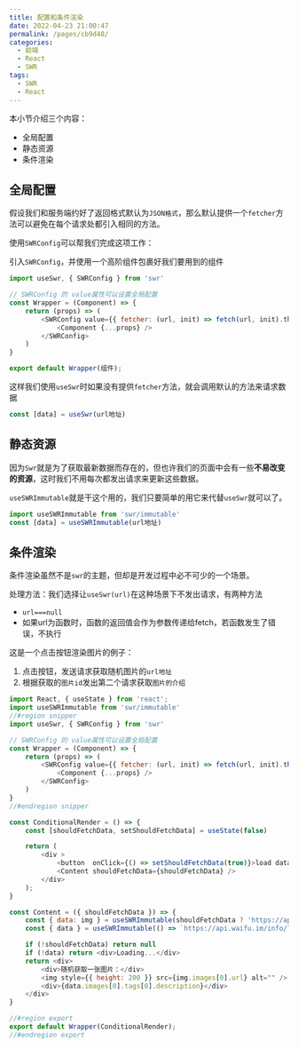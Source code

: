 ```yaml
---
title: 配置和条件渲染
date: 2022-04-23 21:00:47
permalink: /pages/cb9d48/
categories:
  - 前端
  - React
  - SWR
tags:
  - SWR
  - React
---
```




本小节介绍三个内容：
- 全局配置
- 静态资源
- 条件渲染

## 全局配置

假设我们和服务端约好了返回格式默认为`JSON格式`，那么默认提供一个`fetcher`方法可以避免在每个请求处都引入相同的方法。

使用`SWRConfig`可以帮我们完成这项工作：

引入`SWRConfig`，并使用一个高阶组件包裹好我们要用到的组件

```javascript
import useSwr, { SWRConfig } from 'swr'

// SWRConfig 的 value属性可以设置全局配置
const Wrapper = (Component) => {
    return (props) => (
        <SWRConfig value={{ fetcher: (url, init) => fetch(url, init).then(res => res.json()) }}>
            <Component {...props} />
        </SWRConfig>
    )
}

```
```js
export default Wrapper(组件);
```

这样我们使用`useSwr`时如果没有提供`fetcher`方法，就会调用默认的方法来请求数据
```js
const [data] = useSwr(url地址)
```

## 静态资源

因为`Swr`就是为了获取最新数据而存在的，但也许我们的页面中会有一些**不易改变的资源**，这时我们不用每次都发出请求来更新这些数据。

`useSWRImmutable`就是干这个用的，我们只要简单的用它来代替`useSwr`就可以了。
```js
import useSWRImmutable from 'swr/immutable'
const [data] = useSWRImmutable(url地址)
```

## 条件渲染

条件渲染虽然不是`swr`的主题，但却是开发过程中必不可少的一个场景。

处理方法：我们选择让`useSwr(url)`在这种场景下不发出请求，有两种方法
- `url===null`
- 如果url为函数时，函数的返回值会作为参数传递给fetch，若函数发生了错误，不执行

这是一个点击按钮渲染图片的例子：
1.  点击按钮，发送请求获取随机图片的`url地址`
2.  根据获取的`图片id`发出第二个请求获取`图片的介绍`

```javascript
import React, { useState } from 'react';
import useSWRImmutable from 'swr/immutable'
//#region snipper
import useSwr, { SWRConfig } from 'swr'

// SWRConfig 的 value属性可以设置全局配置
const Wrapper = (Component) => {
    return (props) => (
        <SWRConfig value={{ fetcher: (url, init) => fetch(url, init).then(res => res.json()) }}>
            <Component {...props} />
        </SWRConfig>
    )
}
//#endregion snipper

const ConditionalRender = () => {
    const [shouldFetchData, setShouldFetchData] = useState(false)

    return (
        <div >
            <button  onClick={() => setShouldFetchData(true)}>load data</button>
            <Content shouldFetchData={shouldFetchData} />
        </div>
    );
}

const Content = ({ shouldFetchData }) => {
    const { data: img } = useSWRImmutable(shouldFetchData ? 'https://api.waifu.im/random' : null)   // null不执行 
    const { data } = useSWRImmutable(() => `https://api.waifu.im/info/?images=${img.images[0].file}`)  // 函数抛出错误，不执行

    if (!shouldFetchData) return null
    if (!data) return <div>Loading...</div>
    return <div>
        <div>随机获取一张图片：</div>
        <img style={{ height: 200 }} src={img.images[0].url} alt="" />
        <div>{data.images[0].tags[0].description}</div>
    </div>
}

//#region export
export default Wrapper(ConditionalRender);
//#endregion export
```
